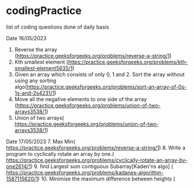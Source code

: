 # codingPractice
list of coding questions done of daily basis

Date 16/05/2023
1. Reverse the array (https://practice.geeksforgeeks.org/problems/reverse-a-string/1)
2. Kth smallest element (https://practice.geeksforgeeks.org/problems/kth-smallest-element5635/1)
3. Given an array which consists of only 0, 1 and 2. Sort the array without using any sorting algo(https://practice.geeksforgeeks.org/problems/sort-an-array-of-0s-1s-and-2s4231/1)
4. Move all the negative elements to one side of the array (https://practice.geeksforgeeks.org/problems/union-of-two-arrays3538/1)
5. Union of two arrays( https://practice.geeksforgeeks.org/problems/union-of-two-arrays3538/1)

Date 17/05/2023
7. Max Min( https://practice.geeksforgeeks.org/problems/reverse-a-string/1)
8. Write a program to cyclically rotate an array by one.( https://practice.geeksforgeeks.org/problems/cyclically-rotate-an-array-by-one2614/1)
9. find Largest sum contiguous Subarray[Kaden'ns algo] ( https://practice.geeksforgeeks.org/problems/kadanes-algorithm-1587115620/1)
10. Minimise the maximum difference between heights (

